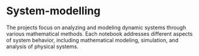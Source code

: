 # System-modelling
The projects focus on analyzing and modeling dynamic systems through various mathematical methods. Each notebook addresses different aspects of system behavior, including mathematical modeling, simulation, and analysis of physical systems.
